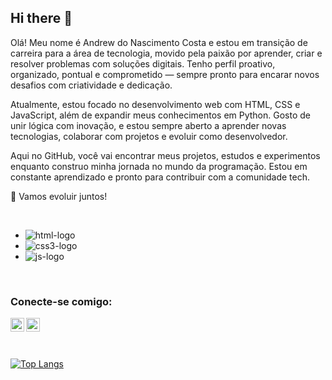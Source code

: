 ## Hi there 👋

Olá! Meu nome é Andrew do Nascimento Costa e estou em transição de carreira para a área de tecnologia, movido pela paixão por aprender, criar e resolver problemas com soluções digitais. Tenho perfil proativo, organizado, pontual e comprometido — sempre pronto para encarar novos desafios com criatividade e dedicação.

Atualmente, estou focado no desenvolvimento web com HTML, CSS e JavaScript, além de expandir meus conhecimentos em Python. Gosto de unir lógica com inovação, e estou sempre aberto a aprender novas tecnologias, colaborar com projetos e evoluir como desenvolvedor.

Aqui no GitHub, você vai encontrar meus projetos, estudos e experimentos enquanto construo minha jornada no mundo da programação. Estou em constante aprendizado e pronto para contribuir com a comunidade tech.

🚀 Vamos evoluir juntos!

<br />

- <img src="https://img.shields.io/badge/HTML5-E34F26?style=for-the-badge&logo=html5&logoColor=white" alt="html-logo">
- <img src="https://img.shields.io/badge/CSS3-1572B6?style=for-the-badge&logo=css3&logoColor=white" alt="css3-logo">
- <img src="https://img.shields.io/badge/JavaScript-323330?style=for-the-badge&logo=javascript&logoColor=F7DF1E" alt="js-logo">

<br />

### Conecte-se comigo:
<p>
  <a href="https://www.instagram.com/andrew_costaa1/">
    <img align="left" width="22px" height="22px" alt="icone instagram" src="https://github.com/user-attachments/assets/da8b9964-5651-4d13-8bd7-432405c3efb4">
  </a>
</p>
<p>
  <a href="https://www.linkedin.com/in/andrew-costaa/">
  <img align="left" width="22px" height="22px" alt="icone linkedin" src="https://github.com/user-attachments/assets/1fb9f474-91b9-4a34-8da3-55eb65f6b68a"/>
  </a>
</p>

<br />
<br />
<br />

[![Top Langs](https://github-readme-stats.vercel.app/api/top-langs/andrew-costaa)](https://github.com/anuraghazra/github-readme-stats)
